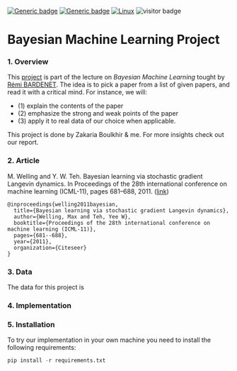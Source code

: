 [![Generic badge](https://img.shields.io/badge/Made_With-Python-<COLOR>.svg)](https://shields.io/)
[![Generic badge](https://img.shields.io/badge/Library-pymc-red.svg)](https://shields.io/)
[![Linux](https://svgshare.com/i/Zhy.svg)](https://svgshare.com/i/Zhy.svg)
![visitor badge](https://visitor-badge.glitch.me/badge?page_id=o-ikne.BML-Project)

# **Bayesian Machine Learning Project**

### **1. Overview**
This [project](https://github.com/rbardenet/bml-course/blob/m2-lille/projects/papers.pdf) is part of the lecture on *Bayesian Machine Learning* tought by [Rémi BARDENET](https://rbardenet.github.io/). The idea is to pick a paper from a list of given papers, and read it with a critical mind. For instance, we will:
- (1) explain the contents of the paper
- (2) emphasize the strong and weak points of the paper
- (3) apply it to real data of our choice when applicable.

This project is done by Zakaria Boulkhir \& me. For more insights check out our report.

### **2. Article**
M. Welling and Y. W. Teh. Bayesian learning via stochastic gradient Langevin
dynamics. In Proceedings of the 28th international conference on machine learning
(ICML-11), pages 681–688, 2011. 
([link](http://people.ee.duke.edu/~lcarin/398_icmlpaper.pdf))
```
@inproceedings{welling2011bayesian,
  title={Bayesian learning via stochastic gradient Langevin dynamics},
  author={Welling, Max and Teh, Yee W},
  booktitle={Proceedings of the 28th international conference on machine learning (ICML-11)},
  pages={681--688},
  year={2011},
  organization={Citeseer}
}
```

### **3. Data**
The data for this project is

### **4. Implementation**

### **5. Installation**

To try our implementation in your own machine you need to install the following requirements:

```python
pip install -r requirements.txt
```
